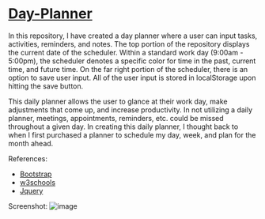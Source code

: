 # [Day-Planner](https://ariehh1.github.io/Day-Planner/)

In this repository, I have created a day planner where a user can input tasks, activities, reminders, and notes. The top portion of the repository displays the current date of the scheduler. Within a standard work day (9:00am - 5:00pm), the scheduler denotes a specific color for time in the past, current time, and future time. On the far right portion of the scheduler, there is an option to save user input. All of the user input is stored in localStorage upon hitting the save button.

This daily planner allows the user to glance at their work day, make adjustments that come up, and increase productivity. In not utilizing a daily planner, meetings, appointments, reminders, etc. could be missed throughout a given day. In creating this daily planner, I thought back to when I first purchased a planner to schedule my day, week, and plan for the month ahead.

References:
- [Bootstrap](https://getbootstrap.com/docs/4.4/getting-started/introduction/)
- [w3schools](https://www.w3schools.com/)
- [Jquery](https://jquery.com/)

Screenshot:
![image](https://user-images.githubusercontent.com/57271161/71775438-10834800-2f36-11ea-8d34-e14e5254916f.png)
